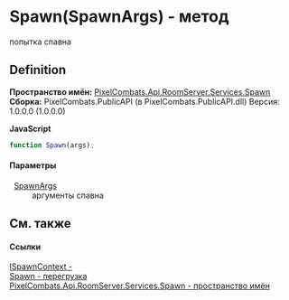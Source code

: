 # Spawn(SpawnArgs) - метод


попытка спавна



## Definition
**Пространство имён:** <a href="0971793b-47eb-58b2-d7a8-6c570042d7d9">PixelCombats.Api.RoomServer.Services.Spawn</a>  
**Сборка:** PixelCombats.PublicAPI (в PixelCombats.PublicAPI.dll) Версия: 1.0.0.0 (1.0.0.0)

**JavaScript**
``` JavaScript
function Spawn(args);
```



#### Параметры
<dl><dt>  <a href="69941787-22a9-dc25-ef7d-61e75affb880">SpawnArgs</a></dt><dd>аргументы спавна</dd></dl>

## См. также


#### Ссылки
<a href="c63de599-658c-3853-3ceb-8251d961bf63">ISpawnContext - </a>  
<a href="5e513dcc-fa4e-5685-eb12-a6a37f29d6f9">Spawn - перегрузка</a>  
<a href="0971793b-47eb-58b2-d7a8-6c570042d7d9">PixelCombats.Api.RoomServer.Services.Spawn - пространство имён</a>  
